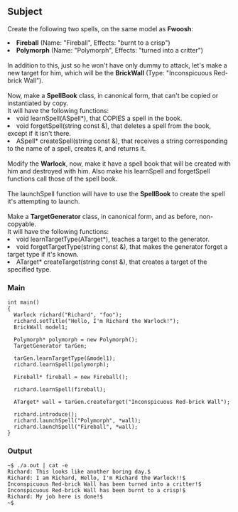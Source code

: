 ## Subject
Create the following two spells, on the same model as <b>Fwoosh</b>:
<li> <b>Fireball</b> (Name: "Fireball", Effects: "burnt to a crisp") </li>
<li> <b>Polymorph</b> (Name: "Polymorph", Effects: "turned into a critter") </li>
<br>
In addition to this, just so he won't have only dummy to attack, let's make a new target for him, which will be the <b>BrickWall</b> (Type: "Inconspicuous Red-brick Wall"). <br>
<br>
Now, make a <b>SpellBook</b> class, in canonical form, that can't be copied or instantiated by copy.<br>It will have the following functions:
<li> void learnSpell(ASpell*), that COPIES a spell in the book. </li>
<li> void forgetSpell(string const &), that deletes a spell from the book, except if it isn't there. </li>
<li> ASpell* createSpell(string const &), that receives a string corresponding to the name of a spell, creates it, and returns it. </li>
<br>
Modify the <b>Warlock</b>, now, make it have a spell book that will be created with him and destroyed with him. Also make his learnSpell and forgetSpell functions call those of the spell book.
<br><br>
The launchSpell function will have to use the <b>SpellBook</b> to create the spell it's attempting to launch.
<br><br>
Make a <b>TargetGenerator</b> class, in canonical form, and as before, non-copyable.
<br>
It will have the following functions:
<li> void learnTargetType(ATarget*), teaches a target to the generator. </li>
<li> void forgetTargetType(string const &), that makes the generator forget a target type if it's known. </li>
<li> ATarget* createTarget(string const &), that creates a target of the specified type. </li>

### Main
```
int main()
{
  Warlock richard("Richard", "foo");
  richard.setTitle("Hello, I'm Richard the Warlock!");
  BrickWall model1;

  Polymorph* polymorph = new Polymorph();
  TargetGenerator tarGen;

  tarGen.learnTargetType(&model1);
  richard.learnSpell(polymorph);

  Fireball* fireball = new Fireball();

  richard.learnSpell(fireball);

  ATarget* wall = tarGen.createTarget("Inconspicuous Red-brick Wall");

  richard.introduce();
  richard.launchSpell("Polymorph", *wall);
  richard.launchSpell("Fireball", *wall);
}
```

### Output
```
~$ ./a.out | cat -e
Richard: This looks like another boring day.$
Richard: I am Richard, Hello, I'm Richard the Warlock!!$
Inconspicuous Red-brick Wall has been turned into a critter!$
Inconspicuous Red-brick Wall has been burnt to a crisp!$
Richard: My job here is done!$
~$
```
